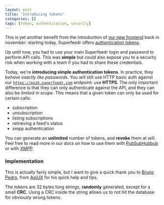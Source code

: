 ```yaml
---
layout: post
title: "Introducing tokens"
categories: []
tags: [token, authentication, security]
---
```


This is yet another benefit from the introduction of [our new frontend](http://blog.superfeedr.com/push-endpoint/) back in november: starting today, Superfeedr offers [authentication tokens](https://superfeedr.com/tokens/new).

Up until now, you had to use your main Superfeedr login and password to perform API calls. This was **simple** but could also expose you to a security risk when working with a team if you had to share these credentials.

Today, we're **introducing simple authentication tokens**. In practice, they *behave exactly like passwords*. You will still use HTTP basic auth against our [`https://push.superfeedr.com`](https://push.superfeedr.com) endpoint: use **HTTPS**. The only important difference is that they can only authenticate against the API, and they can also be *limited in scope*. This means that a given token can only be used for certain calls: 

* subscription
* unsubscription
* listing subscriptions
* retrieving a feed's status
* xmpp authentication

You can generate an **unlimited** number of tokens, and **revoke** them at will. Feel free to read more in our docs on how to use them with [PubSubHubbub](http://documentation.superfeedr.com/subscribers.html#httpauthentication) or with [XMPP](http://documentation.superfeedr.com/subscribers.html#xmpppubsub).

### Implementation

This is actually fairly simple, but I want to give a quick thank you to [Bruno Pedro](http://brunopedro.com/), from [ApiUX](http://apiux.com/) for his quick help and tips.

The tokens are 32 bytes long strings, **randomly** generated, except for a small **CRC**. Using a CRC inside the string allows us to not hit the database for obviously wrong tokens. 

